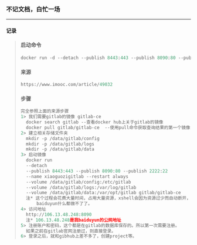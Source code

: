 ### 不记文档，白忙一场

------

#### 记录

> #### 启动命令
>
> ```python
> docker run -d --detach --publish 8443:443 --publish 8090:80 --publish 2222:22 --name xiaoguozigitlab --restart always --volume /data/gitlab/config:/etc/gitlab --volume /data/gitlab/logs:/var/log/gitlab --volume /data/gitlab/data:/var/opt/gitlab gitlab/gitlab-ce
> ```
>
> #### 来源
>
> ```python
> https://www.imooc.com/article/49032
> ```
>
> #### 步骤
>
> ```python
> 完全参照上面的来源步骤
> 1> 我们需要gitlab的镜像 gitlab-ce
> 	docker search gitlab --查看docker hub上关于gitlab的镜像
> 	docker pull gitlab/gitlab-ce  --使用pull命令获取查询结果的第一个镜像
> 2> 建立相关存储文件夹
> 	mkdir -p /data/gitlab/config
> 	mkdir -p /data/gitlab/logs
> 	mkdir -p /data/gitlab/data
> 3> 启动镜像
> 	docker run 
> 	--detach 
> 	--publish 8443:443 --publish 8090:80 --publish 2222:22 
> 	--name xiaoguozigitlab --restart always 
> 	--volume /data/gitlab/config:/etc/gitlab 
> 	--volume /data/gitlab/logs:/var/log/gitlab 
> 	--volume /data/gitlab/data:/var/opt/gitlab gitlab/gitlab-ce
> 	注* 这个过程会花费大量时间，占用大量资源，xshell会因为资源过少而自动断开，总之执行完成，
> 		baiduyun什么都做不了了。
> 4> 访问地址
> 	http://106.13.48.248:8090
> 	注* 106.13.48.248是我baiduyun的公网地址
> 5> 注册账户和密码，这个都是在gitlab的数据库保存的。所以第一次需要注册。
> 	如果之前在gitlab官网注册过，则直接登录。
> 6> 登录之后，就和gibhub上差不多了，创建project等。
> ```
>
> 

